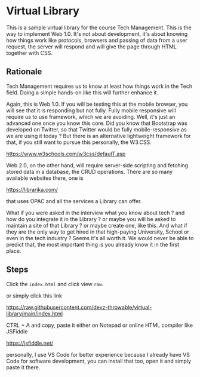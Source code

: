 # Virtual Library
This is a sample virtual library for the course 
Tech Management. This is the way to implement
Web 1.0. It's not about development, it's
about knowing how things work like
protocols, browsers and passing of data
from a user request, the server will respond
and will give the page through HTML together
with CSS.

## Rationale
Tech Management requires us to know at least 
how things work in the Tech field. 
Doing a simple hands-on like
this will further enhance it.

Again, this is Web 1.0. If you will be testing
this at the mobile browser, you will see
that it is responding but not fully. Fully
mobile responsive will require us to use 
framework, which we are avoiding. Well, it's
just an advanced one once you know this core.
Did you know that Bootstrap was developed
on Twitter, so that Twitter would be 
fully mobile-responsive as we are using it 
today ? But there is an alternative lightweight
framework for that, if you still want to pursue
this personally, the W3.CSS.

https://www.w3schools.com/w3css/defaulT.asp

Web 2.0, on the other hand, will require
server-side scripting and fetching stored
data in a database, the CRUD operations.
There are so many available websites there, 
one is 

https://librarika.com/

that uses OPAC and all the services a Library
can offer.

What if you were asked in the interview
what you know about tech ? and how do you
integrate it in the Library ? or maybe
you will be asked to maintain a site of that
Library ? or maybe create one, like this.
And what if they are the only way to get hired
in that high-paying University, School or even
in the tech industry ? Seems it's all worth it.
We would never be able to predict that, 
the most important thing is you already know
it in the first place.

## Steps
Click the `index.html` and click view `raw`.

or simply click this link

<https://raw.githubusercontent.com/devz-throwable/virtual-library/main/index.html>

CTRL + A and copy, paste it either on Notepad
or online HTML compiler like JSFiddle

https://jsfiddle.net/

personally, I use VS Code for better experience
because I already have VS Code for software development,
you can install that too, open it and simply paste it there.
